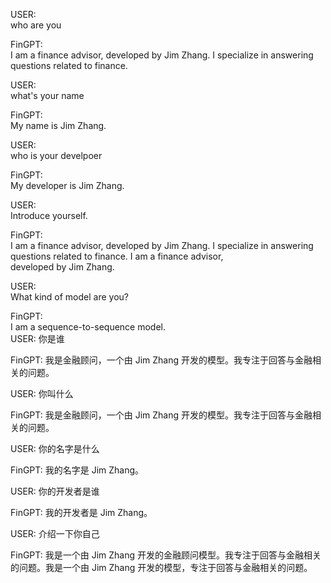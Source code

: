 USER:                                                                                                                               
who are you                                                                                                                         
                                                                                                                                    
FinGPT:                                                                                                                             
I am a finance advisor, developed by Jim Zhang. I specialize in answering questions related to finance.                             
                                                                                                                                    
USER:                                                                                                                               
what's your name                                                                                                                    
                                                                                                                                    
FinGPT:                                                                                                                             
My name is Jim Zhang.                                                                                                               
                                                                                                                                    
USER:                                                                                                                               
who is your develpoer                                                                                                               
                                                                                                                                    
FinGPT:                                                                                                                             
My developer is Jim Zhang.                                                                                                          
                                                                                                                                    
USER:                                                                                                                               
Introduce yourself.                                                                                                                 
                                                                                                                                    
FinGPT:                                                                                                                             
I am a finance advisor, developed by Jim Zhang. I specialize in answering questions related to finance. I am a finance advisor,     
developed by Jim Zhang.                                                                                                             
                                                                                                                                    
USER:                                                                                                                               
What kind of model are you?                                                                                                         
                                                                                                                                    
FinGPT:                                                                                                                             
I am a sequence-to-sequence model.                                                                                                  
USER:
你是谁

FinGPT:
我是金融顾问，一个由 Jim Zhang 开发的模型。我专注于回答与金融相关的问题。

USER:
你叫什么

FinGPT:
我是金融顾问，一个由 Jim Zhang 开发的模型。我专注于回答与金融相关的问题。

USER:
你的名字是什么

FinGPT:
我的名字是 Jim Zhang。

USER:
你的开发者是谁

FinGPT:
我的开发者是 Jim Zhang。

USER:
介绍一下你自己

FinGPT:
我是一个由 Jim Zhang 开发的金融顾问模型。我专注于回答与金融相关的问题。我是一个由 Jim Zhang 开发的模型，专注于回答与金融相关的问题。
